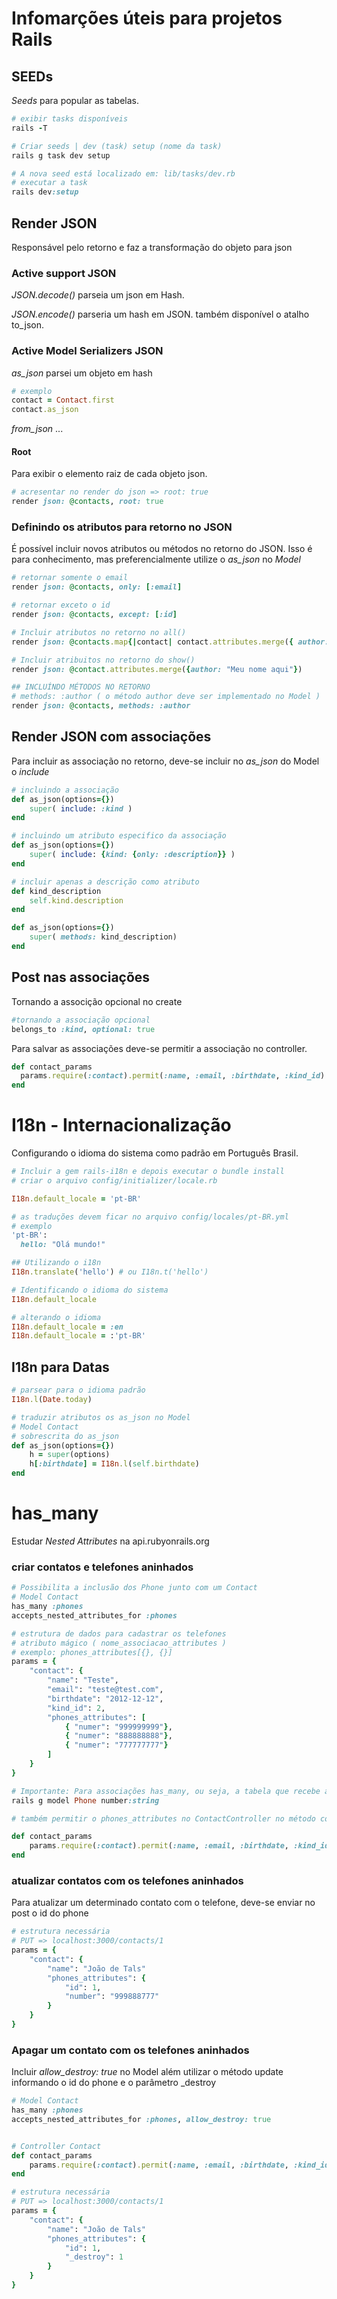 # Infomarções úteis para projetos Rails
## SEEDs
_Seeds_ para popular as tabelas.
```ruby
# exibir tasks disponíveis
rails -T

# Criar seeds | dev (task) setup (nome da task)
rails g task dev setup

# A nova seed está localizado em: lib/tasks/dev.rb
# executar a task
rails dev:setup
```

## Render JSON
Responsável pelo retorno e faz a transformação do objeto para json

### Active support JSON
_JSON.decode()_ parseia um json em Hash.

_JSON.encode()_ parseria um hash em JSON. também disponível o atalho to_json.

### Active Model Serializers JSON
_as_json_ parsei um objeto em hash

```ruby
# exemplo
contact = Contact.first
contact.as_json
```

_from_json_ ...

#### Root
Para exibir o elemento raiz de cada objeto json.
```ruby
# acresentar no render do json => root: true 
render json: @contacts, root: true
```

### Definindo os atributos para retorno no JSON
É possível incluir novos atributos ou métodos no retorno do JSON. Isso é para conhecimento, mas preferencialmente utilize o _as_json_ no _Model_
```ruby
# retornar somente o email
render json: @contacts, only: [:email]

# retornar exceto o id
render json: @contacts, except: [:id]

# Incluir atributos no retorno no all()
render json: @contacts.map{|contact| contact.attributes.merge({ author: "Meu nome aqui"})}

# Incluir atribuitos no retorno do show()
render json: @contact.attributes.merge({author: "Meu nome aqui"})

## INCLUÍNDO MÉTODOS NO RETORNO
# methods: :author ( o método author deve ser implementado no Model )
render json: @contacts, methods: :author
```

## Render JSON com associações
Para incluir as associação no retorno, deve-se incluir no _as_json_ do Model o _include_
```ruby
# incluindo a associação
def as_json(options={})
	super( include: :kind )
end

# incluindo um atributo especifico da associação
def as_json(options={})
	super( include: {kind: {only: :description}} )
end

# incluir apenas a descrição como atributo
def kind_description
	self.kind.description
end

def as_json(options={})
	super( methods: kind_description)
end
```

## Post nas associações
Tornando a associção opcional no create
```ruby
#tornando a associação opcional
belongs_to :kind, optional: true
```

Para salvar as associações deve-se permitir a associação no controller.
```ruby
def contact_params
  params.require(:contact).permit(:name, :email, :birthdate, :kind_id)
end
```

# I18n - Internacionalização
Configurando o idioma do sistema como padrão em Português Brasil.
```ruby
# Incluir a gem rails-i18n e depois executar o bundle install
# criar o arquivo config/initializer/locale.rb

I18n.default_locale = 'pt-BR'

# as traduções devem ficar no arquivo config/locales/pt-BR.yml
# exemplo
'pt-BR':
  hello: "Olá mundo!"

## Utilizando o i18n
I18n.translate('hello') # ou I18n.t('hello')

# Identificando o idioma do sistema
I18n.default_locale

# alterando o idioma
I18n.default_locale = :en
I18n.default_locale = :'pt-BR'
```

## I18n para Datas
```ruby
# parsear para o idioma padrão
I18n.l(Date.today)

# traduzir atributos os as_json no Model
# Model Contact
# sobrescrita do as_json
def as_json(options={})
	h = super(options)
	h[:birthdate] = I18n.l(self.birthdate)
end

```

# has_many
Estudar _Nested Attributes_ na api.rubyonrails.org

### criar contatos e telefones aninhados

```ruby
# Possibilita a inclusão dos Phone junto com um Contact
# Model Contact
has_many :phones
accepts_nested_attributes_for :phones

# estrutura de dados para cadastrar os telefones
# atributo mágico ( nome_associacao_attributes )
# exemplo: phones_attributes[{}, {}] 
params = { 
	"contact": {
		"name": "Teste",
		"email": "teste@test.com",
		"birthdate": "2012-12-12",
		"kind_id": 2,
		"phones_attributes": [
			{ "numer": "999999999"},
			{ "numer": "888888888"},
			{ "numer": "777777777"}
		]
	}
}

# Importante: Para associações has_many, ou seja, a tabela que recebe a chave estrangeira, não gerar com scaffold. segue exemplo:
rails g model Phone number:string

# também permitir o phones_attributes no ContactController no método contact_params

def contact_params
	params.require(:contact).permit(:name, :email, :birthdate, :kind_id, phones_attributes: [:id, :number])
end
```

### atualizar contatos com os telefones aninhados
Para atualizar um determinado contato com o telefone, deve-se enviar no post o id do phone
```ruby
# estrutura necessária
# PUT => localhost:3000/contacts/1
params = {
	"contact": {
		"name": "João de Tals"
		"phones_attributes": {
			"id": 1,
			"number": "999888777"
		}
	}
}

```

### Apagar um contato com os telefones aninhados
Incluir _allow_destroy: true_ no Model além utilizar o método update informando o id do phone e o parâmetro \_destroy
```ruby
# Model Contact
has_many :phones
accepts_nested_attributes_for :phones, allow_destroy: true


# Controller Contact
def contact_params
	params.require(:contact).permit(:name, :email, :birthdate, :kind_id, phones_attributes: [:id, :number, _destroy])
end

# estrutura necessária
# PUT => localhost:3000/contacts/1
params = {
	"contact": {
		"name": "João de Tals"
		"phones_attributes": {
			"id": 1,
			"_destroy": 1
		}
	}
}
```









